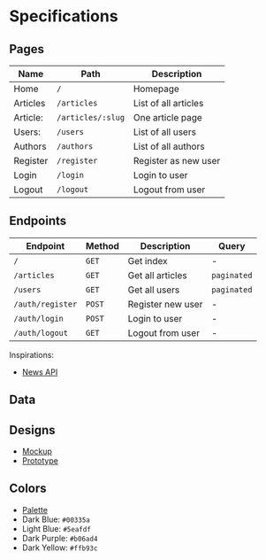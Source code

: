 # Specifications

## Pages

| Name     | Path              | Description          |
| -------- | ----------------- | -------------------- |
| Home     | `/`               | Homepage             |
| Articles | `/articles`       | List of all articles |
| Article: | `/articles/:slug` | One article page     |
| Users:   | `/users`          | List of all users    |
| Authors  | `/authors`        | List of all authors  |
| Register | `/register`       | Register as new user |
| Login    | `/login`          | Login to user        |
| Logout   | `/logout`         | Logout from user     |

## Endpoints

| Endpoint         | Method | Description       | Query       |
| ---------------- | ------ | ----------------- | ----------- |
| `/`              | `GET`  | Get index         | -           |
| `/articles`      | `GET`  | Get all articles  | `paginated` |
| `/users`         | `GET`  | Get all users     | `paginated` |
| `/auth/register` | `POST` | Register new user | -           |
| `/auth/login`    | `POST` | Login to user     | -           |
| `/auth/logout`   | `GET`  | Logout from user  | -           |

Inspirations:

- [News API](https://newsapi.org)

## Data

## Designs

- [Mockup](https://figma.com)
- [Prototype](https://figma.com)

## Colors

- [Palette](https://www.color-hex.com/color-palette/88436)
- Dark Blue: `#00335a`
- Light Blue: `#5eafdf`
- Dark Purple: `#b06ad4`
- Dark Yellow: `#ffb93c`
